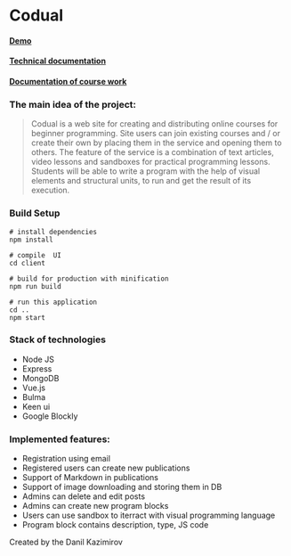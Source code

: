 # Codual
#### [Demo](https://codual.herokuapp.com/)
#### [Technical documentation](https://docs.google.com/document/d/13zp56pdwaSIk833zA2oDcp1NFBm30PAQD_r9uSreC7o/edit?usp=sharing)
#### [Documentation of course work](https://drive.google.com/open?id=1BOoRjdPaBRP8JKI4tSwgKZzf7R0ejGNI7xXH1YFfOks)
### The main idea of the project:
> Codual is a web site for creating and distributing online courses for beginner programming. Site users can join existing courses and / or create their own by placing them in the service and opening them to others. The feature of the service is a combination of text articles, video lessons and sandboxes for practical programming lessons. Students will be able to write a program with the help of visual elements and structural units, to run and get the result of its execution.


### Build Setup

```
# install dependencies
npm install

# compile  UI
cd client
 
# build for production with minification
npm run build

# run this application
cd .. 
npm start
```


### Stack of technologies
* Node JS
* Express
* MongoDB
* Vue.js
* Bulma
* Keen ui
* Google Blockly


### Implemented features:
* Registration using email
* Registered users can create new publications
* Support of Markdown in publications
* Support of image downloading and storing them in DB
* Admins can delete and edit posts
* Admins can create new program blocks
* Users can use sandbox to iterract with visual programming language
* Program block contains description, type, JS code


Created by the Danil Kazimirov 
